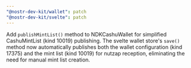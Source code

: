 ```yaml
---
"@nostr-dev-kit/wallet": patch
"@nostr-dev-kit/svelte": patch
---
```


Add `publishMintList()` method to NDKCashuWallet for simplified CashuMintList (kind 10019) publishing. The svelte wallet store's `save()` method now automatically publishes both the wallet configuration (kind 17375) and the mint list (kind 10019) for nutzap reception, eliminating the need for manual mint list creation.
